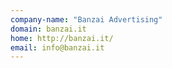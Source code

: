```yaml
---
company-name: "Banzai Advertising"
domain: banzai.it
home: http://banzai.it/
email: info@banzai.it
---
```




